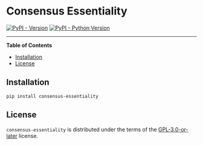 # Consensus Essentiality

[![PyPI - Version](https://img.shields.io/pypi/v/consensus-essentiality.svg)](https://pypi.org/project/consensus-essentiality)
[![PyPI - Python Version](https://img.shields.io/pypi/pyversions/consensus-essentiality.svg)](https://pypi.org/project/consensus-essentiality)

-----

**Table of Contents**

- [Installation](#installation)
- [License](#license)

## Installation

```console
pip install consensus-essentiality
```

## License

`consensus-essentiality` is distributed under the terms of the [GPL-3.0-or-later](https://spdx.org/licenses/GPL-3.0-or-later.html) license.
